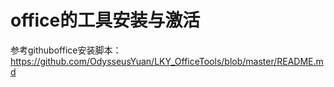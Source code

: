 # office的工具安装与激活

参考githuboffice安装脚本：https://github.com/OdysseusYuan/LKY_OfficeTools/blob/master/README.md
